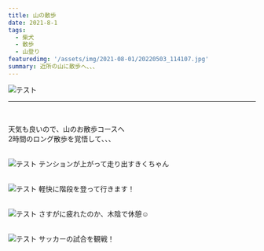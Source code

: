 ```yaml
---
title: 山の散歩
date: 2021-8-1
tags: 
  - 柴犬
  - 散歩
  - 山登り
featuredimg: '/assets/img/2021-08-01/20220503_114107.jpg' 
summary: 近所の山に散歩へ、、、
---
```

![テスト](https://k-kash.s3.us-west-1.amazonaws.com/2021-08-01/20220503_114107.jpg "サンプル")
<br>
***
<br>

天気も良いので、山のお散歩コースへ<br>
2時間のロング散歩を覚悟して、、、
<br>
<br>


![テスト](https://k-kash.s3.us-west-1.amazonaws.com/2021-08-01/20220503_114306.jpg "サンプル")
テンションが上がって走り出すきくちゃん
<br>
<br>

![テスト](https://k-kash.s3.us-west-1.amazonaws.com/2021-08-01/20211107_100201.jpg "サンプル")
軽快に階段を登って行きます！
<br>
<br>

![テスト](https://k-kash.s3.us-west-1.amazonaws.com/2021-08-01/20220503_115303.jpg "サンプル")
さすがに疲れたのか、木陰で休憩:relaxed:
<br>
<br>

![テスト](https://k-kash.s3.us-west-1.amazonaws.com/2021-08-01/20220503_115903.jpg "サンプル")
サッカーの試合を観戦！
<br>
<br>



